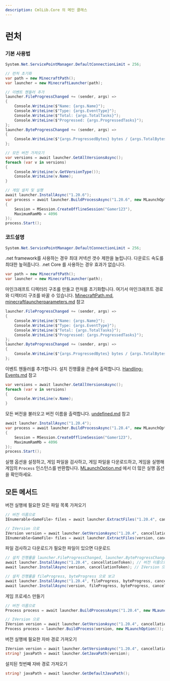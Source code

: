 ```yaml
---
description: CmlLib.Core 의 메인 클래스
---
```


# 런처

### 기본 사용법

```csharp
System.Net.ServicePointManager.DefaultConnectionLimit = 256;

// 런처 초기화
var path = new MinecraftPath();
var launcher = new MinecraftLauncher(path);

// 이벤트 헨들러 추가
launcher.FileProgressChanged += (sender, args) =>
{
    Console.WriteLine($"Name: {args.Name}");
    Console.WriteLine($"Type: {args.EventType}");
    Console.WriteLine($"Total: {args.TotalTasks}");
    Console.WriteLine($"Progressed: {args.ProgressedTasks}");
};
launcher.ByteProgressChanged += (sender, args) =>
{
    Console.WriteLine($"{args.ProgressedBytes} bytes / {args.TotalBytes} bytes");
};

// 모든 버전 가져오기
var versions = await launcher.GetAllVersionsAsync();
foreach (var v in versions)
{
    Console.WriteLine(v.GetVersionType());
    Console.WriteLine(v.Name);
}

// 게임 설치 및 실행
await launcher.InstallAsync("1.20.6");
var process = await launcher.BuildProcessAsync("1.20.6", new MLaunchOption
{
    Session = MSession.CreateOfflineSession("Gamer123"),
    MaximumRamMb = 4096
});
process.Start();
```

### 코드설명

```csharp
System.Net.ServicePointManager.DefaultConnectionLimit = 256;
```

.net framework를 사용하는 경우 최대 커넥션 갯수 제한을 늘립니다. 다운로드 속도를 최대한 높혀줍니다.
.net Core 를 사용하는 경우 효과가 없습니다.

```csharp
var path = new MinecraftPath();
var launcher = new MinecraftLauncher(path);
```

마인크래프트 디렉터리 구조를 만들고 런처를 초기화합니다. 여기서 마인크래프트 경로와 디렉터리 구조를 바꿀 수 있습니다. [MinecraftPath.md](MinecraftPath.md "mention"), [minecraftlauncherparameters.md](../more-apis/minecraftlauncherparameters.md "mention") 참고

```csharp
launcher.FileProgressChanged += (sender, args) =>
{
    Console.WriteLine($"Name: {args.Name}");
    Console.WriteLine($"Type: {args.EventType}");
    Console.WriteLine($"Total: {args.TotalTasks}");
    Console.WriteLine($"Progressed: {args.ProgressedTasks}");
};
launcher.ByteProgressChanged += (sender, args) =>
{
    Console.WriteLine($"{args.ProgressedBytes} bytes / {args.TotalBytes} bytes");
};
```

이벤트 헨들러를 추가합니다. 설치 진행률을 콘솔에 출력합니다. [Handling-Events.md](Handling-Events.md "mention") 참고

```csharp
var versions = await launcher.GetAllVersionsAsync();
foreach (var v in versions)
{
    Console.WriteLine(v.Name);
}
```

모든 버전을 불러오고 버전 이름을 출력합니다. [undefined.md](undefined.md "mention") 참고

```csharp
await launcher.InstallAsync("1.20.4");
var process = await launcher.BuildProcessAsync("1.20.4", new MLaunchOption
{
    Session = MSession.CreateOfflineSession("Gamer123"),
    MaximumRamMb = 4096
});
process.Start();
```

실행 옵션을 설정하고, 게임 파일을 검사하고, 게임 파일을 다운로드하고, 게임을 실행해 게임의 `Process` 인스턴스를 반환합니다. [MLaunchOption.md](MLaunchOption.md "mention") 에서 더 많은 실행 옵션을 확인하세요.

## 모든 메서드

버전 실행에 필요한 모든 파일 목록 가져오기

```csharp
// 버전 이름으로
IEnumerable<GameFile> files = await launcher.ExtractFiles("1.20.4", cancellationToken);
```

```csharp
// IVersion 으로
IVersion version = await launcher.GetVersionAsync("1.20.4", cancellationToken);
IEnumerable<GameFile> files = await launcher.ExtractFiles(version, cancellationToken);
```

파일 검사하고 다운로드가 필요한 파일이 있으면 다운로드

```csharp
// 설치 진행률을 launcher.FileProgressChanged, launcher.ByteProgressChanged 으로 보고
await launcher.InstallAsync("1.20.4", cancellationToken); // 버전 이름으로 설치
await launcher.InstallAsync(version, cancellationToken); // IVersion 으로 설치

// 설치 진행률을 fileProgress, byteProgress 으로 보고
await launcher.InstallAsync("1.20.4", fileProgress, byteProgress, cancellationToken); // 버전 이름으로 설치
await launcher.InstallAsync(version, fileProgress, byteProgress, cancellationToken); // IVersion 으로 설치
```

게임 프로세스 만들기

```csharp
// 버전 이름으로
Process process = await launcher.BuildProcessAsync("1.20.4", new MLaunchOption(), cancellationTokene);
```

```csharp
// IVersion 으로 
IVersion version = await launcher.GetVersionAsync("1.20.4", cancellationToken);
Process process = launcher.BuildProcess(version, new MLaunchOption());
```

버전 실행에 필요한 자바 경로 가져오기

```csharp
IVersion version = await launcher.GetVersionAsync("1.20.4", cancellationToken);
string? javaPath = await launcher.GetJavaPath(version);
```

설치된 첫번째 자바 경로 가져오기

```csharp
string? javaPath = await launcher.GetDefaultJavaPath();
```
